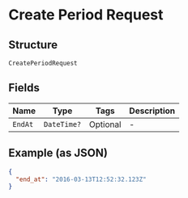 
# Create Period Request

## Structure

`CreatePeriodRequest`

## Fields

| Name | Type | Tags | Description |
|  --- | --- | --- | --- |
| `EndAt` | `DateTime?` | Optional | - |

## Example (as JSON)

```json
{
  "end_at": "2016-03-13T12:52:32.123Z"
}
```

